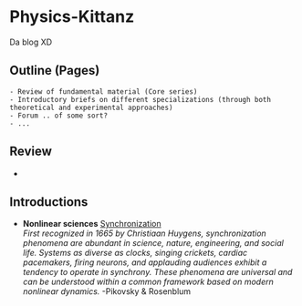 # Physics-Kittanz
Da blog XD 
## Outline (Pages)
```
- Review of fundamental material (Core series)
- Introductory briefs on different specializations (through both theoretical and experimental approaches)
- Forum .. of some sort?
- ...
```

## Review
-

## Introductions
- **Nonlinear sciences** [Synchronization](https://github.com/kellyagarc/Physics-Kittanz/blob/master/sync.pdf)  
*First recognized in 1665 by Christiaan Huygens, synchronization phenomena are abundant in science, nature, engineering, and social life. Systems as diverse as clocks, singing crickets, cardiac pacemakers, firing neurons, and applauding audiences exhibit a tendency to operate in synchrony. These phenomena are universal and can be understood within a common framework based on modern nonlinear dynamics.* -Pikovsky & Rosenblum



